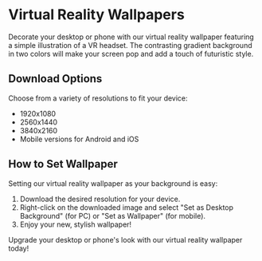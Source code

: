 <!--
Write me markdown content of website with wallpaper:

"A wallpaper with a simple illustration of a virtual reality headset, against a gradient background of two contrasting colors."

The header of the page should not be copy of the text but rather a real content of the website which is using this wallpaper.
-->

<!--font:Open Sans-->

# Virtual Reality Wallpapers

Decorate your desktop or phone with our virtual reality wallpaper featuring a simple illustration of a VR headset. The contrasting gradient background in two colors will make your screen pop and add a touch of futuristic style.

## Download Options

Choose from a variety of resolutions to fit your device:

-   1920x1080
-   2560x1440
-   3840x2160
-   Mobile versions for Android and iOS

## How to Set Wallpaper

Setting our virtual reality wallpaper as your background is easy:

1. Download the desired resolution for your device.
2. Right-click on the downloaded image and select "Set as Desktop Background" (for PC) or "Set as Wallpaper" (for mobile).
3. Enjoy your new, stylish wallpaper!

Upgrade your desktop or phone's look with our virtual reality wallpaper today!
